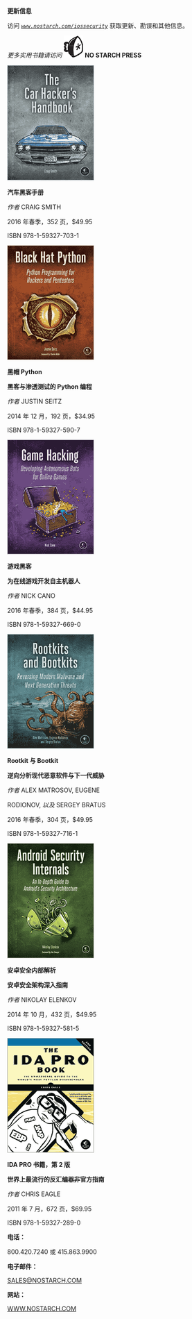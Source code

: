 **更新信息**

访问 *[`www.nostarch.com/iossecurity`](https://www.nostarch.com/iossecurity)* 获取更新、勘误和其他信息。

*更多实用书籍请访问* ![image](img/f0264-01.jpg) **NO STARCH PRESS**

![image](img/f0264-02.jpg)

**汽车黑客手册**

*作者* CRAIG SMITH

2016 年春季，352 页，$49.95

ISBN 978-1-59327-703-1

![image](img/f0264-03.jpg)

**黑帽 Python**

**黑客与渗透测试的 Python 编程**

*作者* JUSTIN SEITZ

2014 年 12 月，192 页，$34.95

ISBN 978-1-59327-590-7

![image](img/f0264-04.jpg)

**游戏黑客**

**为在线游戏开发自主机器人**

*作者* NICK CANO

2016 年春季，384 页，$44.95

ISBN 978-1-59327-669-0

![image](img/f0264-05.jpg)

**Rootkit 与 Bootkit**

**逆向分析现代恶意软件与下一代威胁**

*作者* ALEX MATROSOV, EUGENE

RODIONOV, *以及* SERGEY BRATUS

2016 年春季，304 页，$49.95

ISBN 978-1-59327-716-1

![image](img/f0264-06.jpg)

**安卓安全内部解析**

**安卓安全架构深入指南**

*作者* NIKOLAY ELENKOV

2014 年 10 月，432 页，$49.95

ISBN 978-1-59327-581-5

![image](img/f0264-07.jpg)

**IDA PRO 书籍，第 2 版**

**世界上最流行的反汇编器非官方指南**

*作者* CHRIS EAGLE

2011 年 7 月，672 页，$69.95

ISBN 978-1-59327-289-0

**电话：**

800.420.7240 或 415.863.9900

**电子邮件：**

SALES@NOSTARCH.COM

**网站：**

[WWW.NOSTARCH.COM](http://WWW.NOSTARCH.COM)
